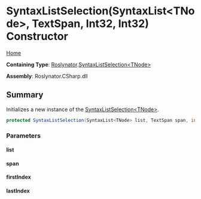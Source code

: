 # SyntaxListSelection\(SyntaxList\<TNode>, TextSpan, Int32, Int32\) Constructor

[Home](../../../README.md)

**Containing Type**: [Roslynator](../../README.md#_Top)\.[SyntaxListSelection\<TNode>](../README.md#_Top)

**Assembly**: Roslynator\.CSharp\.dll

## Summary

Initializes a new instance of the [SyntaxListSelection\<TNode>](../README.md#_Top)\.

```csharp
protected SyntaxListSelection(SyntaxList<TNode> list, TextSpan span, int firstIndex, int lastIndex)
```

### Parameters

#### list

#### span

#### firstIndex

#### lastIndex

